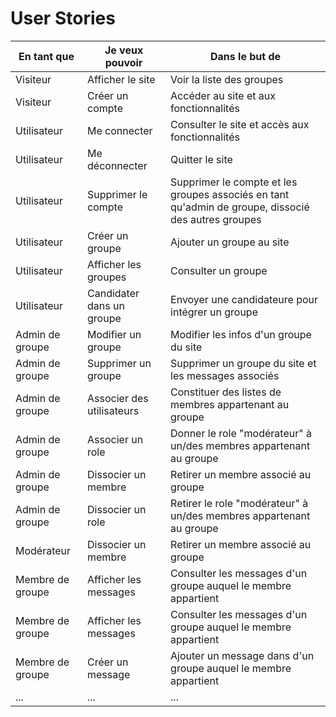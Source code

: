 # User Stories

|En tant que |Je veux pouvoir| Dans le but de|
|---|---|---|
|Visiteur| Afficher le site | Voir la liste des groupes |
|Visiteur| Créer un compte | Accéder au site et aux fonctionnalités|
|Utilisateur| Me connecter | Consulter le site et accès aux fonctionnalités|
|Utilisateur| Me déconnecter | Quitter le site|
|Utilisateur| Supprimer le compte | Supprimer le compte et les groupes associés en tant qu'admin de groupe, dissocié des autres groupes|
|Utilisateur| Créer un groupe | Ajouter un groupe au site|
|Utilisateur| Afficher les groupes | Consulter un groupe|
|Utilisateur| Candidater dans un groupe | Envoyer une candidateure pour intégrer un groupe|
|Admin de groupe| Modifier un groupe | Modifier les infos d'un groupe du site|
|Admin de groupe| Supprimer un groupe | Supprimer un groupe du site et les messages associés|
|Admin de groupe| Associer des utilisateurs | Constituer des listes de membres appartenant au groupe|
|Admin de groupe| Associer un role | Donner le role "modérateur" à un/des membres appartenant au groupe|
|Admin de groupe| Dissocier un membre | Retirer un membre associé au groupe|
|Admin de groupe| Dissocier un role | Retirer le role "modérateur" à un/des membres appartenant au groupe|
|Modérateur| Dissocier un membre | Retirer un membre associé au groupe|
|Membre de groupe| Afficher les messages | Consulter les messages d'un groupe auquel le membre appartient|
|Membre de groupe| Afficher les messages | Consulter les messages d'un groupe auquel le membre appartient|
|Membre de groupe| Créer un message | Ajouter un message dans d'un groupe auquel le membre appartient|
|...|...|...|